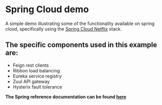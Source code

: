 # Spring Cloud demo
A simple demo illustrating some of the functionality available on spring cloud, specifically using the [Spring Cloud Netflix](https://cloud.spring.io/spring-cloud-netflix/) stack.

## The specific components used in this example are:
* Feign rest clients
* Ribbon load balancing
* Eureka service registry
* Zuul API gateway
* Hysterix fault tolerance

 **The Spring reference documentation can be found [here](http://cloud.spring.io/spring-cloud-netflix/single/spring-cloud-netflix.html)**
